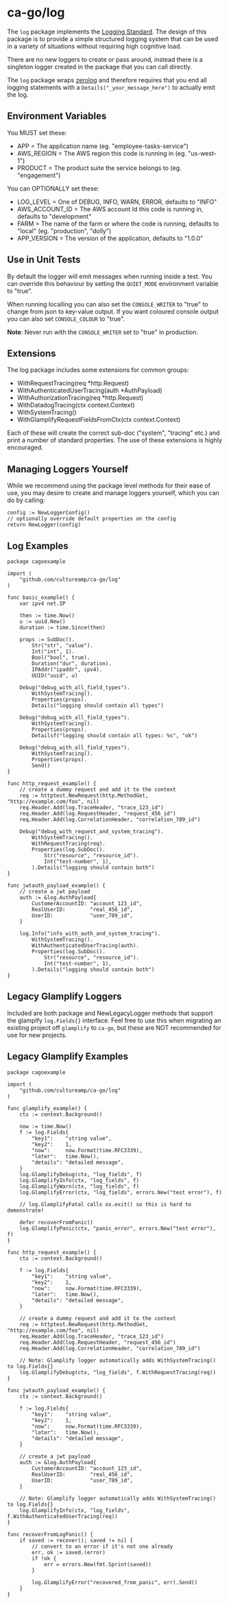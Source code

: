 # ca-go/log

The `log` package implements the [Logging Standard](https://cultureamp.atlassian.net/wiki/spaces/TV/pages/3114598406/Logging+Standard). The design of this package is to provide a simple structured logging system that can be used in a variety of situations without requiring high cognitive load.

There are no new loggers to create or pass around, instead there is a singleton logger created in the package that you can call directly.

The `log` package wraps [zerolog](https://github.com/rs/zerolog) and therefore requires that you end all logging statements with a `Details("_your_message_here")` to actually emit the log.

## Environment Variables

You MUST set these:
- APP = The application name (eg. "employee-tasks-service")
- AWS_REGION = The AWS region this code is running in (eg. "us-west-1")
- PRODUCT = The product suite the service belongs to (eg. "engagement")

You can OPTIONALLY set these:
- LOG_LEVEL = One of DEBUG, INFO, WARN, ERROR, defaults to "INFO"
- AWS_ACCOUNT_ID = The AWS account Id this code is running in, defaults to  "development"
- FARM = The name of the farm or where the code is running, defaults to "local" (eg. "production", "dolly")
- APP_VERSION = The version of the application, defaults to "1.0.0"

## Use in Unit Tests

By default the logger will emit messages when running inside a test. You can override this behaviour by setting the `QUIET_MODE` environment variable to "true".

When running localling you can also set the `CONSOLE_WRITER` to "true" to change from json to key-value output. If you want coloured console output you can also set `CONSOLE_COLOUR` to "true".

__Note__: Never run with the `CONSOLE_WRITER` set to "true" in production.

## Extensions

The log package includes some extensions for common groups:
- WithRequestTracing(req *http.Request)
- WithAuthenticatedUserTracing(auth *AuthPayload)
- WithAuthorizationTracing(req *http.Request)
- WithDatadogTracing(ctx context.Context)
- WithSystemTracing()
- WithGlamplifyRequestFieldsFromCtx(ctx context.Context)

Each of these will create the correct sub-doc ("system", "tracing" etc.) and print a number of standard properties. The use of these extensions is highly encouraged.

## Managing Loggers Yourself

While we recommend using the package level methods for their ease of use, you may desire to create and manage loggers yourself, which you can do by calling:

```
config := NewLoggerConfig()
// optionally override default properties on the config
return NewLogger(config)
```

## Log Examples
```
package cagoexample

import (
	"github.com/cultureamp/ca-go/log"
)

func basic_example() {
	var ipv4 net.IP

	then := time.Now()
	u := uuid.New()
	duration := time.Since(then)

	props := SubDoc().
		Str("str", "value").
		Int("int", 1).
		Bool("bool", true).
		Duration("dur", duration).
		IPAddr("ipaddr", ipv4).
		UUID("uuid", u)

	Debug("debug_with_all_field_types").
		WithSystemTracing().
		Properties(props).
		Details("logging should contain all types")

	Debug("debug_with_all_field_types").
		WithSystemTracing().
		Properties(props).
		Detailsf("logging should contain all types: %s", "ok")

	Debug("debug_with_all_field_types").
		WithSystemTracing().
		Properties(props).
		Send()
}

func http_request_example() {
	// create a dummy request and add it to the context
	req := httptest.NewRequest(http.MethodGet, "http://example.com/foo", nil)
	req.Header.Add(log.TraceHeader, "trace_123_id")
	req.Header.Add(log.RequestHeader, "request_456_id")
	req.Header.Add(log.CorrelationHeader, "correlation_789_id")

	Debug("debug_with_request_and_system_tracing").
		WithSystemTracing().
		WithRequestTracing(req).
		Properties(log.SubDoc().
			Str("resource", "resource_id").
			Int("test-number", 1),
		).Details("logging should contain both")
}

func jwtauth_payload_example() {
	// create a jwt payload
	auth := &log.AuthPayload{
		CustomerAccountID: "account_123_id",
		RealUserID:        "real_456_id",
		UserID:            "user_789_id",
	}

	log.Info("info_with_auth_and_system_tracing").
		WithSystemTracing().
		WithAuthenticatedUserTracing(auth).
		Properties(log.SubDoc().
			Str("resource", "resource_id").
			Int("test-number", 1),
		).Details("logging should contain both")
}
```

## Legacy Glamplify Loggers

Included are both package and NewLegacyLogger methods that support the glamplfy `log.Fields{}` interface. Feel free to use this when migrating an existing project off `glamplify` to `ca-go`, but these are NOT recommended for use for new projects.


## Legacy Glamplify Examples
```
package cagoexample

import (
	"github.com/cultureamp/ca-go/log"
)

func glamplify_example() {
	ctx := context.Background()

	now := time.Now()
	f := log.Fields{
		"key1":    "string value",
		"key2":    1,
		"now":     now.Format(time.RFC3339),
		"later":   time.Now(),
		"details": "detailed message",
	}
	log.GlamplifyDebug(ctx, "log_fields", f)
	log.GlamplifyInfo(ctx, "log_fields", f)
	log.GlamplifyWarn(ctx, "log_fields", f)
	log.GlamplifyError(ctx, "log_fields", errors.New("test error"), f)

	// log.GlamplifyFatal calls os.exit() so this is hard to demonstrate!

	defer recoverFromPanic()
	log.GlamplifyPanic(ctx, "panic_error", errors.New("test error"), f)
}

func http_request_example() {
	ctx := context.Background()

	f := log.Fields{
		"key1":    "string value",
		"key2":    1,
		"now":     now.Format(time.RFC3339),
		"later":   time.Now(),
		"details": "detailed message",
	}

	// create a dummy request and add it to the context
	req := httptest.NewRequest(http.MethodGet, "http://example.com/foo", nil)
	req.Header.Add(log.TraceHeader, "trace_123_id")
	req.Header.Add(log.RequestHeader, "request_456_id")
	req.Header.Add(log.CorrelationHeader, "correlation_789_id")

	// Note: Glamplify logger automatically adds WithSystemTracing() to log.Fields{}
	log.GlamplifyDebug(ctx, "log_fields", f.WithRequestTracing(req))
}

func jwtauth_payload_example() {
	ctx := context.Background()

	f := log.Fields{
		"key1":    "string value",
		"key2":    1,
		"now":     now.Format(time.RFC3339),
		"later":   time.Now(),
		"details": "detailed message",
	}

	// create a jwt payload
	auth := &log.AuthPayload{
		CustomerAccountID: "account_123_id",
		RealUserID:        "real_456_id",
		UserID:            "user_789_id",
	}

	// Note: Glamplify logger automatically adds WithSystemTracing() to log.Fields{}
	log.GlamplifyInfo(ctx, "log_fields", f.WithAuthenticatedUserTracing(req))
}

func recoverFromLogPanic() {
	if saved := recover(); saved != nil {
		// convert to an error if it's not one already
		err, ok := saved.(error)
		if !ok {
			err = errors.New(fmt.Sprint(saved))
		}

		log.GlamplifyError("recovered_from_panic", err).Send()
	}
}
```
